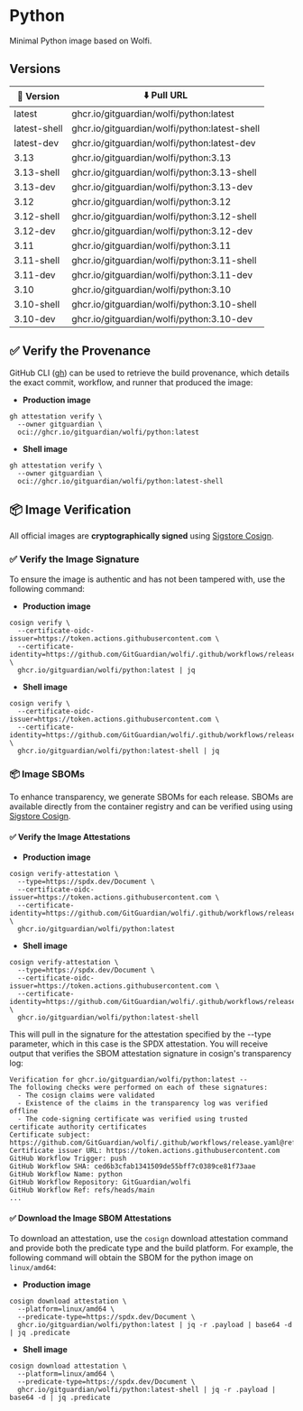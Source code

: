 # Python

Minimal Python image based on Wolfi.

## Versions

| 📌 Version    | ⬇️ Pull URL                                    |
| ------------ | --------------------------------------------- |
| latest       | ghcr.io/gitguardian/wolfi/python:latest       |
| latest-shell | ghcr.io/gitguardian/wolfi/python:latest-shell |
| latest-dev   | ghcr.io/gitguardian/wolfi/python:latest-dev   |
| 3.13         | ghcr.io/gitguardian/wolfi/python:3.13         |
| 3.13-shell   | ghcr.io/gitguardian/wolfi/python:3.13-shell   |
| 3.13-dev     | ghcr.io/gitguardian/wolfi/python:3.13-dev     |
| 3.12         | ghcr.io/gitguardian/wolfi/python:3.12         |
| 3.12-shell   | ghcr.io/gitguardian/wolfi/python:3.12-shell   |
| 3.12-dev     | ghcr.io/gitguardian/wolfi/python:3.12-dev     |
| 3.11         | ghcr.io/gitguardian/wolfi/python:3.11         |
| 3.11-shell   | ghcr.io/gitguardian/wolfi/python:3.11-shell   |
| 3.11-dev     | ghcr.io/gitguardian/wolfi/python:3.11-dev     |
| 3.10         | ghcr.io/gitguardian/wolfi/python:3.10         |
| 3.10-shell   | ghcr.io/gitguardian/wolfi/python:3.10-shell   |
| 3.10-dev     | ghcr.io/gitguardian/wolfi/python:3.10-dev     |

## ✅ Verify the Provenance

GitHub CLI ([gh](https://cli.github.com/)) can be used to retrieve the build provenance, which details the exact commit, workflow, and runner that produced the image:

- **Production image**

```shell
gh attestation verify \
  --owner gitguardian \
  oci://ghcr.io/gitguardian/wolfi/python:latest
```

- **Shell image**

```shell
gh attestation verify \
  --owner gitguardian \
  oci://ghcr.io/gitguardian/wolfi/python:latest-shell
```

## 📦 **Image Verification**

All official images are **cryptographically signed** using [Sigstore Cosign](https://www.sigstore.dev/).

### ✅ Verify the Image Signature

To ensure the image is authentic and has not been tampered with, use the following command:

- **Production image**

```shell
cosign verify \
  --certificate-oidc-issuer=https://token.actions.githubusercontent.com \
  --certificate-identity=https://github.com/GitGuardian/wolfi/.github/workflows/release.yaml@refs/heads/main \
  ghcr.io/gitguardian/wolfi/python:latest | jq
```

- **Shell image**

```shell
cosign verify \
  --certificate-oidc-issuer=https://token.actions.githubusercontent.com \
  --certificate-identity=https://github.com/GitGuardian/wolfi/.github/workflows/release.yaml@refs/heads/main \
  ghcr.io/gitguardian/wolfi/python:latest-shell | jq
```

### 📦 **Image SBOMs**

To enhance transparency, we generate SBOMs for each release. SBOMs are available directly from the container registry
and can be verified using using [Sigstore Cosign](https://www.sigstore.dev/).

#### ✅ Verify the Image Attestations

- **Production image**

```shell
cosign verify-attestation \
  --type=https://spdx.dev/Document \
  --certificate-oidc-issuer=https://token.actions.githubusercontent.com \
  --certificate-identity=https://github.com/GitGuardian/wolfi/.github/workflows/release.yaml@refs/heads/main \
  ghcr.io/gitguardian/wolfi/python:latest
```

- **Shell image**

```shell
cosign verify-attestation \
  --type=https://spdx.dev/Document \
  --certificate-oidc-issuer=https://token.actions.githubusercontent.com \
  --certificate-identity=https://github.com/GitGuardian/wolfi/.github/workflows/release.yaml@refs/heads/main \
  ghcr.io/gitguardian/wolfi/python:latest-shell
```

This will pull in the signature for the attestation specified by the --type parameter, which in this case is the SPDX attestation. You will receive output that verifies the SBOM attestation signature in cosign's transparency log:

```shell
Verification for ghcr.io/gitguardian/wolfi/python:latest --
The following checks were performed on each of these signatures:
  - The cosign claims were validated
  - Existence of the claims in the transparency log was verified offline
  - The code-signing certificate was verified using trusted certificate authority certificates
Certificate subject: https://github.com/GitGuardian/wolfi/.github/workflows/release.yaml@refs/heads/main
Certificate issuer URL: https://token.actions.githubusercontent.com
GitHub Workflow Trigger: push
GitHub Workflow SHA: ced6b3cfab1341509de55bff7c0389ce81f73aae
GitHub Workflow Name: python
GitHub Workflow Repository: GitGuardian/wolfi
GitHub Workflow Ref: refs/heads/main
...
```

#### ✅ Download the Image SBOM Attestations

To download an attestation, use the `cosign` download attestation command and provide both the predicate type and the build platform. For example, the following command will obtain the SBOM for the python image on `linux/amd64`:

- **Production image**

```shell
cosign download attestation \
  --platform=linux/amd64 \
  --predicate-type=https://spdx.dev/Document \
  ghcr.io/gitguardian/wolfi/python:latest | jq -r .payload | base64 -d | jq .predicate
```

- **Shell image**

```shell
cosign download attestation \
  --platform=linux/amd64 \
  --predicate-type=https://spdx.dev/Document \
  ghcr.io/gitguardian/wolfi/python:latest-shell | jq -r .payload | base64 -d | jq .predicate
```
